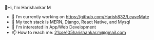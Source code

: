 👋Hi, I'm Harishankar M
- 🔭 I’m currently working on https://github.com/Harish832/LeaveMate
- 🌱 My tech stack is MERN, Django, React Native, and Mysql
- 👀 I'm interested in App/Web Development
- 📫 How to reach me: 21cse105harishankar.m@gmail.com
